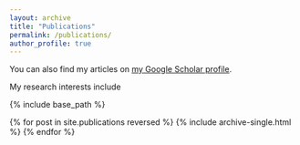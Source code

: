 ```yaml
---
layout: archive
title: "Publications"
permalink: /publications/
author_profile: true
---
```


  You can also find my articles on [my Google Scholar profile](https://scholar.google.com/citations?user=1W3XwJYAAAAJ&hl=en).

  My research interests include

{% include base_path %}

{% for post in site.publications reversed %}
  {% include archive-single.html %}
{% endfor %}
